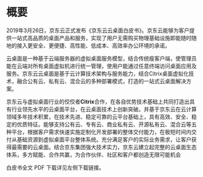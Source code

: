 # 概要

2019年3月26日，京东云正式发布《京东云云桌面白皮书》。京东云能够为客户提供一站式高品质的桌面产品和服务，实现了用户无需购买物理基础设施即能随时随地的接入更安全、更便捷、高性能、低成本、高效率办公环境的承诺。

云桌面是一种基于云端服务器的虚拟桌面服务模型，结合传统瘦客户端，使管理员能在云端对所有桌面虚拟机进行统一管理，使用户能通过任意终端访问桌面应用及服务。京东云云桌面是基于云计算技术架构与服务能力，结合Citrix桌面虚拟化技术，融合公有云、私有云、混合云的多种部署模式，打造的一站式云桌面解决方案。

京东云与虚拟桌面行业的佼佼者**Citrix**合作，在各自优势技术基础上共同打造出具有行业领先水平的云桌面平台，在云桌面技术上创新突破。并基于京东云在云计算领域多年技术积累，在技术先进、稳定可靠的云平台基础上，具有高效、安全、稳定的优质特征。能够支持公有云、专有云、商业私有云、开源私有云、混合云等五种平台，根据客户需求快速实施定制化开发部署的整体交付能力，在极短时间内交付从基础资源到虚拟桌面平台整体系统。充分满足客户的实际业务需求，让客户获得最需要的云桌面。结合京东集团强大技术实力，京东云建立起完整的云桌面生态体系，多方赋能、合作共赢，为合作伙伴、社区和客户都创造无限可能机会

白皮书全文 PDF 下载详见左侧下载链接。
